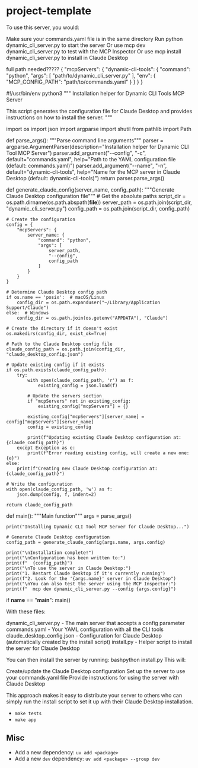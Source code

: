 # project-template




To use this server, you would:

Make sure your commands.yaml file is in the same directory
Run python dynamic_cli_server.py to start the server
Or use mcp dev dynamic_cli_server.py to test with the MCP Inspector
Or use mcp install dynamic_cli_server.py to install in Claude Desktop



full path needed?????
{
  "mcpServers": {
    "dynamic-cli-tools": {
      "command": "python",
      "args": [
        "path/to/dynamic_cli_server.py"
      ],
      "env": {
        "MCP_CONFIG_PATH": "path/to/commands.yaml"
      }
    }
  }
}




#!/usr/bin/env python3
"""
Installation helper for Dynamic CLI Tools MCP Server

This script generates the configuration file for Claude Desktop
and provides instructions on how to install the server.
"""

import os
import json
import argparse
import shutil
from pathlib import Path

def parse_args():
    """Parse command line arguments"""
    parser = argparse.ArgumentParser(description="Installation helper for Dynamic CLI Tool MCP Server")
    parser.add_argument("--config", "-c", default="commands.yaml",
                        help="Path to the YAML configuration file (default: commands.yaml)")
    parser.add_argument("--name", "-n", default="dynamic-cli-tools",
                        help="Name for the MCP server in Claude Desktop (default: dynamic-cli-tools)")
    return parser.parse_args()

def generate_claude_config(server_name, config_path):
    """Generate Claude Desktop configuration file"""
    # Get the absolute paths
    script_dir = os.path.dirname(os.path.abspath(__file__))
    server_path = os.path.join(script_dir, "dynamic_cli_server.py")
    config_path = os.path.join(script_dir, config_path)
    
    # Create the configuration
    config = {
        "mcpServers": {
            server_name: {
                "command": "python",
                "args": [
                    server_path,
                    "--config",
                    config_path
                ]
            }
        }
    }
    
    # Determine Claude Desktop config path
    if os.name == 'posix':  # macOS/Linux
        config_dir = os.path.expanduser("~/Library/Application Support/Claude")
    else:  # Windows
        config_dir = os.path.join(os.getenv("APPDATA"), "Claude")
    
    # Create the directory if it doesn't exist
    os.makedirs(config_dir, exist_ok=True)
    
    # Path to the Claude Desktop config file
    claude_config_path = os.path.join(config_dir, "claude_desktop_config.json")
    
    # Update existing config if it exists
    if os.path.exists(claude_config_path):
        try:
            with open(claude_config_path, 'r') as f:
                existing_config = json.load(f)
            
            # Update the servers section
            if "mcpServers" not in existing_config:
                existing_config["mcpServers"] = {}
            
            existing_config["mcpServers"][server_name] = config["mcpServers"][server_name]
            config = existing_config
            
            print(f"Updating existing Claude Desktop configuration at: {claude_config_path}")
        except Exception as e:
            print(f"Error reading existing config, will create a new one: {e}")
    else:
        print(f"Creating new Claude Desktop configuration at: {claude_config_path}")
    
    # Write the configuration
    with open(claude_config_path, 'w') as f:
        json.dump(config, f, indent=2)
    
    return claude_config_path

def main():
    """Main function"""
    args = parse_args()
    
    print("Installing Dynamic CLI Tool MCP Server for Claude Desktop...")
    
    # Generate Claude Desktop configuration
    config_path = generate_claude_config(args.name, args.config)
    
    print("\nInstallation complete!")
    print("\nConfiguration has been written to:")
    print(f"  {config_path}")
    print("\nTo use the server in Claude Desktop:")
    print("1. Restart Claude Desktop if it's currently running")
    print(f"2. Look for the '{args.name}' server in Claude Desktop")
    print("\nYou can also test the server using the MCP Inspector:")
    print(f"  mcp dev dynamic_cli_server.py --config {args.config}")
    
if __name__ == "__main__":
    main()






With these files:

dynamic_cli_server.py - The main server that accepts a config parameter
commands.yaml - Your YAML configuration with all the CLI tools
claude_desktop_config.json - Configuration for Claude Desktop (automatically created by the install script)
install.py - Helper script to install the server for Claude Desktop

You can then install the server by running:
bashpython install.py
This will:

Create/update the Claude Desktop configuration
Set up the server to use your commands.yaml file
Provide instructions for using the server with Claude Desktop

This approach makes it easy to distribute your server to others who can simply run the install script to set it up with their Claude Desktop installation.




- `make tests`
- `make app`


## Misc

- Add a new dependency: `uv add <package>`
- Add a new `dev` dependency: `uv add <package> --group dev`
